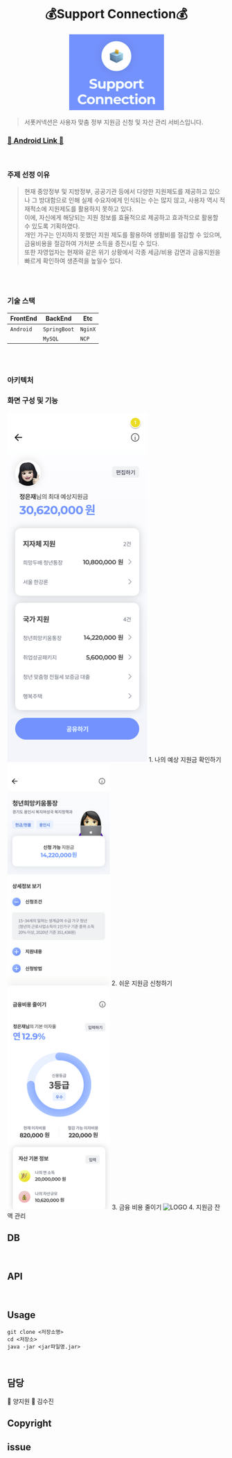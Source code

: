 <h1 align="center"> 💰Support Connection💰 </h1>
<p align="center">
  <img src="./readmefile/1.png" alt="LOGO"/>
</p>

> 서폿커넥션은 사용자 맞춤 정부 지원금 신청 및 자산 관리 서비스입니다.

### [👋 Android Link 👋](https://github.com/kimsutto/support-connection-front)

<br/>

### 주제 선정 이유
> 현재 중앙정부 및 지방정부, 공공기관 등에서 다양한 지원제도를 제공하고 있으나 그 방대함으로 인해 실제 수요자에게 인식되는 수는 많지 않고, 사용자 역시 적재적소에 지원제도를 활용하지 못하고 있다. <br/>
이에, 자신에게 해당되는 지원 정보를 효율적으로 제공하고 효과적으로 활용할 수 있도록 기획하였다.<br/>
개인 가구는 인지하지 못했던 지원 제도를 활용하여 생활비를 절감할 수 있으며, 금융비용을 절감하여 가처분 소득을 증진시킬 수 있다.<br/> 
또한 자영업자는 현재와 같은 위기 상황에서 각종 세금/비용 감면과 금융지원을 빠르게 확인하여 생존력을 높일수 있다.

<br/>
<br/>

### 기술 스택

| FrontEnd        | BackEnd  | Etc       |
| ---------------- | --------- | ------------ |
| `Android`          | `SpringBoot` | `NginX` |
|    | `MySQL` |     `NCP`      |

<br/>
<br/>


### 아키텍처 

### 화면 구성 및 기능 
<img src="./readmefile/2.png" alt="LOGO"/>
1. 나의 예상 지원금 확인하기

<img src="./readmefile/3.png" alt="LOGO"/>
2. 쉬운 지원금 신청하기
<img src="./readmefile/4.png" alt="LOGO"/>
3. 금융 비용 줄이기
<img src="./readmefile/5r.png" alt="LOGO"/>
4. 지원금 잔액 관리

<br/>


## DB

<br/>

## API

<br/>

## Usage

```
git clone <저장소명>
cd <저장소>
java -jar <jar파일명.jar>
```

<br/>

## 담당 

👤 양지원
👤 김수진


## Copyright

## issue
